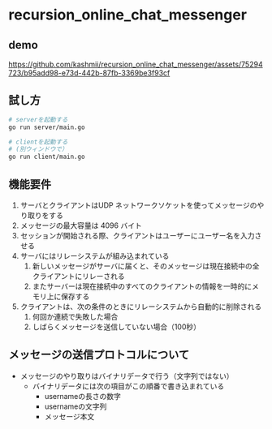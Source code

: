 # recursion_online_chat_messenger

## demo

https://github.com/kashmii/recursion_online_chat_messenger/assets/75294723/b95add98-e73d-442b-87fb-3369be3f93cf

## 試し方

```bash
# serverを起動する
go run server/main.go

# clientを起動する
# (別ウィンドウで）
go run client/main.go
```

## 機能要件

1. サーバとクライアントはUDP ネットワークソケットを使ってメッセージのやり取りをする
2. メッセージの最大容量は 4096 バイト
3. セッションが開始される際、クライアントはユーザーにユーザー名を入力させる
4. サーバにはリレーシステムが組み込まれている
   1. 新しいメッセージがサーバに届くと、そのメッセージは現在接続中の全クライアントにリレーされる
   2. またサーバーは現在接続中のすべてのクライアントの情報を一時的にメモリ上に保存する
5. クライアントは、次の条件のときにリレーシステムから自動的に削除される
   1. 何回か連続で失敗した場合
   2. しばらくメッセージを送信していない場合（100秒）

## メッセージの送信プロトコルについて

* メッセージのやり取りはバイナリデータで行う（文字列ではない）
  * バイナリデータには次の項目がこの順番で書き込まれている
    * usernameの長さの数字
    * usernameの文字列
    * メッセージ本文

